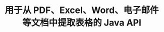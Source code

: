 ---
############################# Static ############################
layout: "auto-gen-gist"
draft: false
path: "zh/parser/java/extract/table/doc/"
otherformats: DOT DOCX DOCM DOTX DOTM TXT ODT OTT RTF PDF XHTML MHTML MD XML EPUB FB2 CHM XLS XLT XLSX XLSM XLSB XLTX XLTM ODS CSV OTS XLA XLAM PPT PPTX  PPS POT PPSX PPTM POTX PPSM ODP OTP PST OST EML EMLX MSG ONE 

############################# Head ############################
head_title: "从各种文档（Excel、Word、PDF）中提取表格的 Java API"
head_description: "GroupDocs.Parser Java API 提供了从 PDF、DOCX、PPTX、EML、MSG、XLSX、CSV、ODT、RTF 和 EPUB 文档和页面中提取表格的完整功能。"

############################# Header ############################
title: "用于从 PDF、Excel、Word、电子邮件等文档中提取表格的 Java API"
description: "GroupDocs.Parser Java API 使软件程序员能够从 PDF、DOCX、PPTX、EML、MSG、XLSX、CSV、ODT、RTF、EPUB 等文档中提取表格。"

######################### Download Button #######################
button:
    enable: true

############################# About ############################
about:
    enable: true
    title: "如何通过 Java API 从流行文档文件格式中提取表格？"
    content: |
     表格是组织成行和列的单元格网格，可用于以视觉上吸引人的方式有效地向读者展示数据或信息。表格在组织文档中的数据方面起着非常重要的作用，并具有许多有用的好处，例如信息分组、按行或列排列数据、制作列表、组织整个句子的布局、在文档中定位图像、突出数据中的趋势或模式以及很快。 GroupDocs.Parser for Java API 使软件工程师和开发人员能够创建强大的 Java 应用程序来处理各种文档类型。它可用于从一些流行的文档格式中提取表格、文本和图像，例如 PDF、电子邮件、电子书、Word（DOC、DOCX）、PowerPoint（PPT、PPTX）、Excel（XLS、XLSX）、电子邮件（ EML、MSG）格式等等。 Java API 提供了对文档中与表格管理相关的几个重要功能的支持，例如从文档中提取所有表格或特定表格，从特定文档页面获取表格，表格单元格数据提取，获取表格行总数和列，获取行高，打印表格数据等。 

############################# content ############################
steps:
    enable: true
    block:
    - title_left: "使用 Java 代码从 DOC 文档中提取表 "
      content_left: |
       GroupDocs.Parser Java API 包含对处理各种文档类型和从中提取数据的完整支持。 下面的 Java 代码示例展示了软件程序员如何通过几行代码从 DOC 文档中提取表格。 

      title_right: "从 DOC 文档中提取表格"
      content_right: |
        * 创建 [Parser](https://apireference.groupdocs.com/parser/java/com.groupdocs.parser/Parser) 的实例
        * 检查是否支持表格提取
        * 创建表格布局
        * 创建表格提取的选项
        * 调用 [getTables(options)](https://apireference.groupdocs.com/parser/java/com.groupdocs.parser/Parser#getTables(com.groupdocs.parser.options.PageTableAreaOptions)) 方法提取表格 整个文档。
        * 遍历行和列
        * 提取和打印表格单元格文本

      gisthash: "dda6d3d4866e63ae1614d86dd847fecd"
      gistfile: "tables_extraction_form_documents.cs"

    - title_left: "如何从 DOC 文档的页面中提取表格"
      content_left: |
       GroupDocs.Parser Java API 允许计算机程序员用几行 Java 代码从 DOC 文档的页面中提取表格。 它将检查文档是否存在表格，然后从特定文档页面中提取表格。 以下示例演示了 Java 开发人员如何轻松地在 DOC 文档中执行表提取。  

      title_right: "Extract Document's Tables via Java"
      content_right: |
        * 创建 [Parser](https://apireference.groupdocs.com/parser/java/com.groupdocs.parser/Parser) 的实例
        * 检查是否支持表格提取
        * 创建表格布局
        * 创建从文档页面提取表格的选项
        * 通过 [getDocumentInfo)](https://apireference.groupdocs.com/parser/java/com.groupdocs.parser/Parser#getDocumentInfo()) 获取文档信息
        * 检查文档是否存在页面
        * 从文档页面中提取表格
        * 调用 [getTables(options)](https://apireference.groupdocs.com/parser/java/com.groupdocs.parser/Parser#getTables(com.groupdocs.parser.options.PageTableAreaOptions)) 方法提取表格 整个文档。
        * 遍历表、行和列
        * 提取和打印表格单元格文本
     
      gisthash: "2dc42054bba3abdc297c63f4534281d8"
      gistfile: "tables_extraction_form_documents_page.cs"
      
    - title_left: "系统要求"
      content_left: |
       所有主要平台和操作系统都支持 Java 的 GroupDocs.Parser。 它可以生成 Microsoft Word、Excel、PowerPoint、Outlook、OpenOffice 和 50 多种其他格式的文档。 有关完整的系统要求指南，请在执行以下代码之前访问系统要求，请确保您的系统上安装了以下先决条件：
        * 操作系统：Microsoft Windows、Linux、MacOS
        * Java 版本支持：J2SE 7.0 (1.7)、J2SE 8.0 (1.8) 或以上
        * 从 GroupDocs [Repository](https://repository.groupdocs.com/webapp/#/artifacts/browse/tree/General/repo/com/groupdocs/groupdocs-parser) 获取最新版本的 GroupDocs.Parser Java API
        
      title_right: "为什么使用 GroupDocs.Parser"
      content_right: |
        * 从任何受支持的文档中提取纯文本。
        * 目录提取支持
        * 提取格式化文本、元数据、图像、容器和附件。
        * 通过用户定义的模板解析文档。
        * 使用关键字或正则表达式搜索文本。
        * 结构化文本提取支持
        * 提取一些支持的文档格式的目录。
        * 从 PDF 文档中解析表单数据。

demos:
    enable: true
        

more_formats:
    enable: true


back_to_top:
    enable: true
---